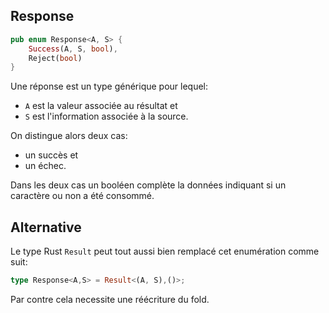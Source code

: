 ## Response

```Rust
pub enum Response<A, S> {
    Success(A, S, bool),
    Reject(bool)
}
```

Une réponse est un type générique pour lequel:
- `A` est la valeur associée au résultat et 
- `S` est l'information associée à la source.

On distingue alors deux cas: 
- un succès et 
- un échec.

Dans les deux cas un booléen complète la données 
indiquant si un caractère ou non a été consommé.

## Alternative 

Le type Rust `Result` peut tout aussi bien remplacé 
cet enumération comme suit:

```Rust
type Response<A,S> = Result<(A, S),()>;
```

Par contre cela necessite une réécriture du fold.